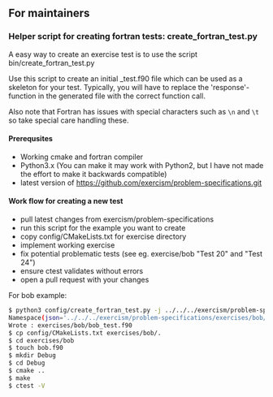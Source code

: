 ## For maintainers

### Helper script for creating fortran tests: create\_fortran\_test.py

A easy way to create an exercise test is to use the script
bin/create\_fortran\_test.py

Use this script to create an initial <exercise>\_test.f90 file which can be used as a skeleton for your test.
Typically, you will have to replace the 'response'-function in the generated file with the correct function call.

Also note that Fortran has issues with special characters such as `\n` and `\t` so take special care handling these.

#### Prerequsites
- Working cmake and fortran compiler
- Python3.x (You can make it may work with Python2, but I have not made the
effort to make it backwards compatible)
- latest version of https://github.com/exercism/problem-specifications.git

#### Work flow for creating a new test
- pull latest changes from exercism/problem-specifications
- run this script for the example you want to create
- copy config/CMakeLists.txt for exercise directory
- implement working exercise
- fix potential problematic tests (see eg. exercise/bob "Test 20" and "Test 24")
- ensure ctest validates without errors
- open a pull request with your changes

For bob example:

```bash
$ python3 config/create_fortran_test.py -j ../../../exercism/problem-specifications/exercises/bob/canonical-data.json -t exercises/bob/bob_test.f90
Namespace(json='../../../exercism/problem-specifications/exercises/bob/canonical-data.json', target='exercises/bob/bob_test.f90')
Wrote : exercises/bob/bob_test.f90
$ cp config/CMakeLists.txt exercises/bob/.
$ cd exercises/bob
$ touch bob.f90
$ mkdir Debug
$ cd Debug
$ cmake ..
$ make
$ ctest -V
```
